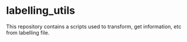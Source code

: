# labelling_utils
This repository contains a scripts used to transform, get information, etc from labelling file. 
